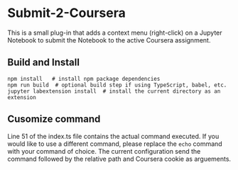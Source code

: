 # Submit-2-Coursera

This is a small plug-in that adds a context menu (right-click) on a Jupyter Notebook to submit the Notebook to the active Coursera assignment.

## Build and Install
```
npm install   # install npm package dependencies
npm run build  # optional build step if using TypeScript, babel, etc.
jupyter labextension install  # install the current directory as an extension
```

## Cusomize command
Line 51 of the index.ts file contains the actual command executed. If you would like to use a different command, please replace the `echo` command with your command of choice. The current configuration send the command followed by the relative path and Coursera cookie as arguements.

